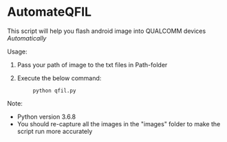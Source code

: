 # AutomateQFIL

This script will help you flash android image into QUALCOMM devices *Automatically*

Usage:

1. Pass your path of image to the txt files in Path-folder
2. Execute the below command:

            python qfil.py
            
Note:
- Python version 3.6.8
- You should re-capture all the images in the "images" folder to make the script run more accurately
